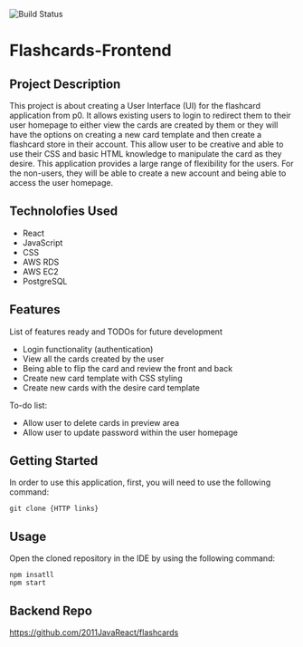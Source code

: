 ![Build Status](http://18.221.157.116:8080/jenkins/buildStatus/icon?job=p1-frontend/main&subject=%5Bmain%5D%20took%20$%7Bduration%7D%20about%20$%7BstartTime%7D%20ago)

# Flashcards-Frontend

## Project Description
This project is about creating a User Interface (UI) for the flashcard application from p0. It allows existing users to login to redirect them to their user homepage to either view the cards are created by them or they will have the options on creating a new card template and then create a flashcard store in their account. This allow user to be creative and able to use their CSS and basic HTML knowledge to manipulate the card as they desire. This application provides a large range of flexibility for the users. For the non-users, they will be able to create a new account and being able to access the user homepage.

## Technolofies Used
- React 
- JavaScript
- CSS
- AWS RDS
- AWS EC2
- PostgreSQL

## Features
List of features ready and TODOs for future development
- Login functionality (authentication)
- View all the cards created by the user
- Being able to flip the card and review the front and back 
- Create new card template with CSS styling 
- Create new cards with the desire card template 

To-do list:
- Allow user to delete cards in preview area
- Allow user to update password within the user homepage

## Getting Started
In order to use this application, first, you will need to use the following command:
  ```
  git clone {HTTP links}
  ```
## Usage
Open the cloned repository in the IDE by using the following command:
```
npm insatll
npm start
```

## Backend Repo
https://github.com/2011JavaReact/flashcards
